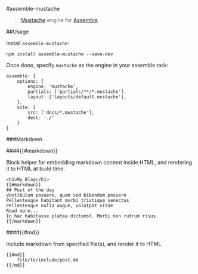 #assemble-mustache

> [Mustache](http://mustache.github.io) engine for [Assemble](http://assemble.io).

##Usage

Install `assemble-mustache`:

	npm install assemble-mustache --save-dev
	
Once done, specify `mustache` as the engine in your assemble task:

	assemble: {
  		options: {
    		engine: 'mustache',
    		partials: ['partials/**/*.mustache'],
    		layout: ['layouts/default.mustache'],
  		},
  		site: {
    		src: ['docs/*.mustache'],
    		dest: './'
  		}
	}

###Markdown

####{{#markdown}}

Block helper for embedding markdown content inside HTML, and rendering it to HTML at build time.

	<h1>My Blog</h1>
	{{#markdown}}
	## Post of the day
	Vestibulum posuere, quam sed bibendum posuere
	Pellentesque habitant morbi tristique senectus
	Pellentesque nulla augue, volutpat vitae
	Read more... 
	In hac habitasse platea dictumst. Morbi non rutrum risus.
	{{/markdown}}
	
####{{#md}}

Include markdown from specified file(s), and render it to HTML

	{{#md}}
		file/to/include/post.md
	{{/md}}